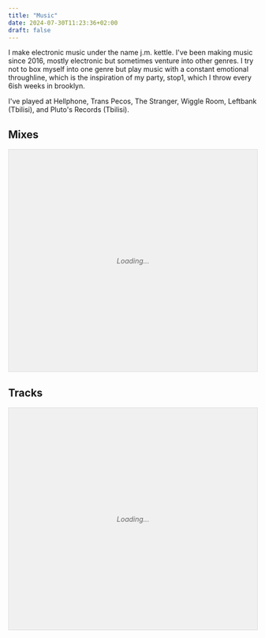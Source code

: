 ```yaml
---
title: "Music"
date: 2024-07-30T11:23:36+02:00
draft: false
---
```


I make electronic music under the name j.m. kettle. I've been making music since 2016, mostly electronic but sometimes venture into other genres. I try not to box myself into one genre but play music with a constant emotional throughline, which is the inspiration of my party, stop1, which I throw every 6ish weeks in brooklyn.   

I've played at Hellphone, Trans Pecos, The Stranger, Wiggle Room, Leftbank (Tbilisi), and Pluto's Records (Tbilisi). 

## Mixes
<div class="soundcloud-lazy" data-src="https://w.soundcloud.com/player/?url=https%3A//api.soundcloud.com/playlists/1959695677&color=%23ff5500&auto_play=false&hide_related=true&show_comments=false&show_user=true&show_reposts=false&show_teaser=false">
    <div class="soundcloud-placeholder">
        <p>Loading...</p>
    </div>
</div>

## Tracks
<div class="soundcloud-lazy" data-src="https://w.soundcloud.com/player/?url=https%3A//api.soundcloud.com/playlists/1959698237&color=%23ff5500&auto_play=false&hide_related=true&show_comments=false&show_user=true&show_reposts=false&show_teaser=false">
    <div class="soundcloud-placeholder">
        <p>Loading...</p>
    </div>
</div>

<style>
.soundcloud-placeholder {
    width: 100%;
    height: 450px;
    background-color: #f0f0f0;
    display: flex;
    align-items: center;
    justify-content: center;
    border: 1px solid #ddd;
}

.soundcloud-placeholder p {
    color: #666;
    font-style: italic;
}
</style>

<script>
document.addEventListener('DOMContentLoaded', function() {
    const lazyEmbeds = document.querySelectorAll('.soundcloud-lazy');
    
    const loadSoundCloud = (embed) => {
        const iframe = document.createElement('iframe');
        iframe.src = embed.dataset.src;
        iframe.width = '100%';
        iframe.height = '450';
        iframe.frameBorder = 'no';
        iframe.scrolling = 'no';
        iframe.allow = 'autoplay';
        
        embed.innerHTML = '';
        embed.appendChild(iframe);
    };
    
    // Use Intersection Observer to detect when elements come into view
    const observer = new IntersectionObserver((entries) => {
        entries.forEach(entry => {
            if (entry.isIntersecting && !entry.target.classList.contains('loaded')) {
                loadSoundCloud(entry.target);
                entry.target.classList.add('loaded');
                observer.unobserve(entry.target);
            }
        });
    }, {
        rootMargin: '100px' // Start loading 100px before it comes into view
    });
    
    lazyEmbeds.forEach(embed => {
        observer.observe(embed);
    });
});
</script>
